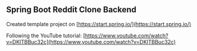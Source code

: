## Spring Boot Reddit Clone Backend

Created template project on [https://start.spring.io/](https://start.spring.io/)

Following the YouTube tutorial: [https://www.youtube.com/watch?v=DKlTBBuc32c](https://www.youtube.com/watch?v=DKlTBBuc32c)